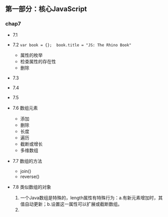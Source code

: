 ##  第一部分：核心JavaScript
###  chap7 
+ 7.1 
+ 7.2
`var book = {};  book.title = "JS: The Rhino Book"`
	+ 属性的枚举
	+ 检查属性的存在性
	+ 删除
+ 7.3
+ 7.4
+ 7.5
+ 7.6 数组元素
	+ 添加
	+ 删除
	+ 长度
	+ 遍历
	+ 截断或增长
	+ 多维数组

+ 7.7 数组的方法
	+ join()
	+ reverse()

+ 7.8 类似数组的对象  
	1. 一个Java数组是特殊的，length属性有特殊行为：a.有新元素增加时，其值自动更新；b.设置这一属性可以扩展或截断数组。
	2.
